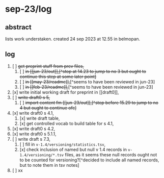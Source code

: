 # sep-23/log
## abstract

lists work understaken. created 24 sep 2023 at 12.55 in belmopan.

## log

1. [ ] ~~get preprint stuff from prev files,~~
    1. [ ] ~~in [[jun-23/out]],[^stop at 14.23 to jump to no 3 but ought to continue this step at some later point]~~
    2. [ ] ~~in [[may-23/readme]],~~[^seems to have been reviewed in jun-23]
    3. [ ] ~~in [[feb-23/readme]],~~[^seems to have been reviewed in jun-23]
2. [x] write initial working draft for preprint in [[draft0]],
3. [ ] ~~write draft0 s 5,~~
    1. [ ] ~~import content fm [[jun-23/out]],[^stop before 15.29 to jump to no 4 but ought to continue ofc]~~
4. [x] write draft0 s 4.1,
    1. [x] write draft table,
    2. [x] get controlled vocab to build table for s 4.1,
5. [x] write draft0 s 4.2,
6. [x] write draft0 s 5.1.1,
7. [ ] write draft s 7.3,
    1. [ ] fill in `v-1.4/versioning/statistics.tsv`,
    2. [x] check inclusion of named but null v 1.4 records in `v-1.4/versioning/*.tsv` files, as it seems these null records ought not to be counted for versioning?[^decided to include all named records, but to note them in tsv notes]
8. [ ] xx